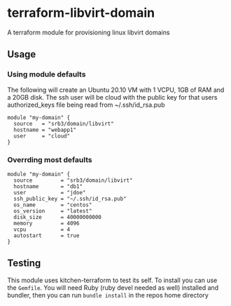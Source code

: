 # terraform-libvirt-domain

A terraform module for provisioning linux libvirt domains

## Usage

### Using module defaults

The following will create an Ubuntu 20.10 VM with 1 VCPU, 1GB of RAM and
a 20GB disk. The ssh user will be cloud with the public key for that users
authorized_keys file being read from ~/.ssh/id_rsa.pub

```HCL
module "my-domain" {
  source   = "srb3/domain/libvirt"
  hostname = "webapp1"
  user     = "cloud"
}
```

### Overrding most defaults

```HCL
module "my-domain" {
  source         = "srb3/domain/libvirt"
  hostname       = "db1"
  user           = "jdoe"
  ssh_public_key = "~/.ssh/id_rsa.pub"
  os_name        = "centos"
  os_version     = "latest"
  disk_size      = 40000000000
  memory         = 4096
  vcpu           = 4
  autostart      = true
}
```

## Testing

This module uses kitchen-terraform to test its self. To install you can use the
`Gemfile`. You will need Ruby (ruby devel needed as well) installed and bundler,
then you can run `bundle install` in the repos home directory
